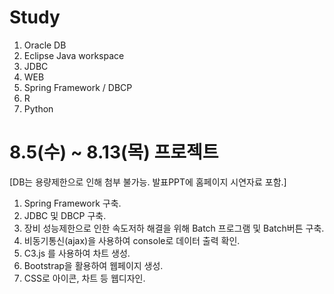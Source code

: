# Study
1. Oracle DB
2. Eclipse Java workspace
3. JDBC
4. WEB
5. Spring Framework / DBCP
6. R
7. Python

# 8.5(수) ~ 8.13(목) 프로젝트
[DB는 용량제한으로 인해 첨부 불가능. 발표PPT에 홈페이지 시연자료 포함.]
1. Spring Framework 구축.
2. JDBC 및 DBCP 구축.
3. 장비 성능제한으로 인한 속도저하 해결을 위해 Batch 프로그램 및 Batch버튼 구축.
3. 비동기통신(ajax)을 사용하여 console로 데이터 출력 확인.
4. C3.js 를 사용하여 차트 생성.
5. Bootstrap을 활용하여 웹페이지 생성.
6. CSS로 아이콘, 차트 등 웹디자인.

